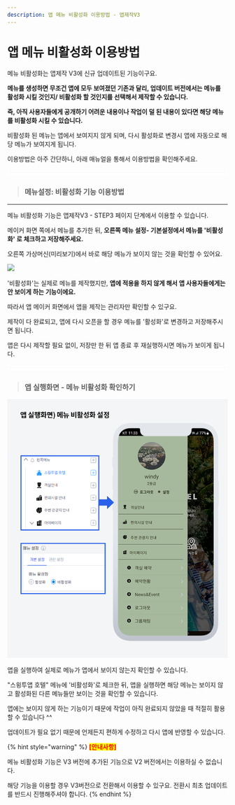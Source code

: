 ```yaml
---
description: 앱 메뉴 비활성화 이용방법 - 앱제작V3
---
```


# 앱 메뉴 비활성화 이용방법

메뉴 비활성화는 앱제작 V3에 신규 업데이트된 기능이구요.

**메뉴를 생성하면 무조건 앱에 모두 보여졌던 기존과 달리, 업데이트 버전에서는 메뉴를 활성화 시킬 것인지/ 비활성화 할 것인지를 선택해서 제작할 수 있습니다.**

**즉, 아직 사용자들에게 공개하기 어려운 내용이나 작업이 덜 된 내용이 있다면 해당 메뉴를 비활성화 시킬 수 있습니다.**

비활성화 된 메뉴는 앱에서 보여지지 않게 되며, 다시 활성화로 변경시 앱에 자동으로 해당 메뉴가 보여지게 됩니다.

이용방법은 아주 간단하니, 아래 매뉴얼을 통해서 이용방법을 확인해주세요.

![](../../../.gitbook/assets/수평성.PNG)



> ### **메뉴설정: 비활성화 기능 이용방법**

****

​메뉴 비활성화 기능은 앱제작V3 - STEP3 페이지 단계에서 이용할 수 있습니다.

메이커 화면 쪽에서 메뉴를 추가한 뒤, **오른쪽 메뉴 설정- 기본설정에서 메뉴를 '비활성화' 로 체크하고 저장해주세요.**

오른쪽 가상머신(미리보기)에서 바로 해당 메뉴가 보이지 않는 것을 확인할 수 있어요.

![](../../../.gitbook/assets/메뉴비활성1\_886.png)

'비활성화'는 실제로 메뉴를 제작했지만, **앱에 적용을 하지 않게 해서 앱 사용자들에게는 안 보이게 하는 기능이에요.**

따라서 앱 메이커 화면에서 앱을 제작는 관리자만 확인할 수 있구요.

제작이 다 완료되고, 앱에 다시 오픈을 할 경우 메뉴를 '활성화'로 변경하고 저장해주시면 됩니다.

앱은 다시 제작할 필요 없이, 저장만 한 뒤 앱 종료 후 재실행하시면 메뉴가 보이게 됩니다.

![](../../../.gitbook/assets/수평성.PNG)



> ### **앱 실행화면 - 메뉴 비활성화 확인하기**

![](../../../.gitbook/assets/메뉴비활성2.png)

앱을 실행하여 실제로 메뉴가 앱에서 보이지 않는지 확인할 수 있습니다.

"스윙투앱 호텔" 메뉴에 '비활성화'로 체크한 뒤, 앱을 실행하면 해당 메뉴는 보이지 않고 활성화된 다른 메뉴들만 보이는 것을 확인할 수 있습니다.



앱에는 보이지 않게 하는 기능이기 때문에 작업이 아직 완료되지 않았을 때 적절히 활용할 수 있습니다 ^^

업데이트가 필요 없기 때문에 언제든지 편하게 수정하고 다시 앱에 반영할 수 있습니다.



{% hint style="warning" %}
<mark style="color:red;">**\[안내사항]**</mark>

메뉴 비활성화 기능은 V3 버전에 추가된 기능으로 V2 버전에서는 이용하실 수 없습니다.

해당 기능을 이용할 경우 V3버전으로 전환해서 이용할 수 있구요. 전환시 최초 업데이트를 반드시 진행해주셔야 합니다.
{% endhint %}

**​**



​

